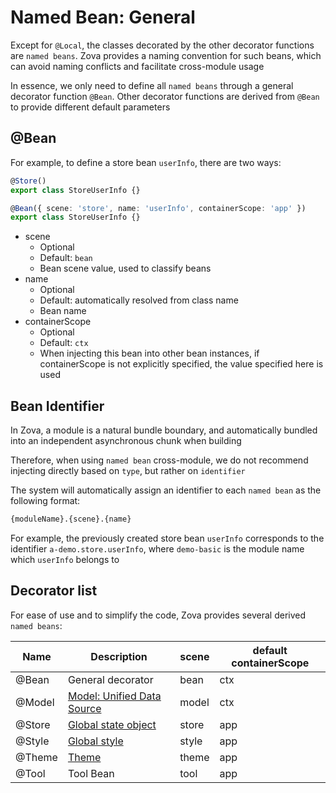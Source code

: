 # Named Bean: General

Except for `@Local`, the classes decorated by the other decorator functions are `named beans`. Zova provides a naming convention for such beans, which can avoid naming conflicts and facilitate cross-module usage

In essence, we only need to define all `named beans` through a general decorator function `@Bean`. Other decorator functions are derived from `@Bean` to provide different default parameters

## @Bean

For example, to define a store bean `userInfo`, there are two ways:

```typescript
@Store()
export class StoreUserInfo {}
```

```typescript
@Bean({ scene: 'store', name: 'userInfo', containerScope: 'app' })
export class StoreUserInfo {}
```

- scene
  - Optional
  - Default: `bean`
  - Bean scene value, used to classify beans
- name
  - Optional
  - Default: automatically resolved from class name
  - Bean name
- containerScope
  - Optional
  - Default: `ctx`
  - When injecting this bean into other bean instances, if containerScope is not explicitly specified, the value specified here is used

## Bean Identifier

In Zova, a module is a natural bundle boundary, and automatically bundled into an independent asynchronous chunk when building

Therefore, when using `named bean` cross-module, we do not recommend injecting directly based on `type`, but rather on `identifier`

The system will automatically assign an identifier to each `named bean` as the following format:

```bash
{moduleName}.{scene}.{name}
```

For example, the previously created store bean `userInfo` corresponds to the identifier `a-demo.store.userInfo`, where `demo-basic` is the module name which `userInfo` belongs to

## Decorator list

For ease of use and to simplify the code, Zova provides several derived `named beans`:

| Name   | Description                                                          | scene | default containerScope |
| ------ | -------------------------------------------------------------------- | ----- | ---------------------- |
| @Bean  | General decorator                                                    | bean  | ctx                    |
| @Model | [Model: Unified Data Source](../../techniques/model/introduction.md) | model | ctx                    |
| @Store | [Global state object](./store-bean.md)                               | store | app                    |
| @Style | [Global style](../../techniques/css-in-js/class.md)                  | style | app                    |
| @Theme | [Theme](../../techniques/css-in-js/theme.md)                         | theme | app                    |
| @Tool  | Tool Bean                                                            | tool  | app                    |
